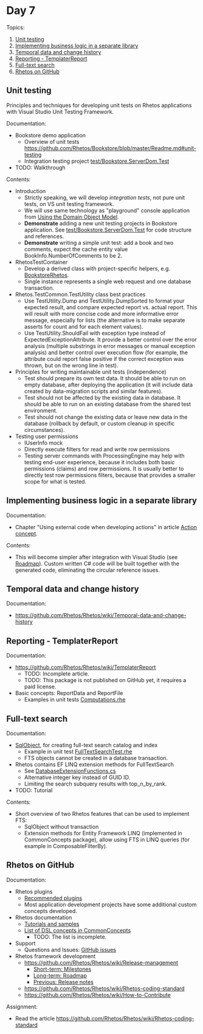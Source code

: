 # Day 7

Topics:

1. [Unit testing](#unit-testing)
2. [Implementing business logic in a separate library](#implementing-business-logic-in-a-separate-library)
3. [Temporal data and change history](#temporal-data-and-change-history)
4. [Reporting - TemplaterReport](#reporting---templaterreport)
5. [Full-text search](#full-text-search)
6. [Rhetos on GitHub](#rhetos-on-github)

## Unit testing

Principles and techniques for developing unit tests on Rhetos applications
with Visual Studio Unit Testing Framework.

Documentation:

* Bookstore demo application
  * Overview of unit tests
    <https://github.com/Rhetos/Bookstore/blob/master/Readme.md#unit-testing>
  * Integration testing project
    [test/Bookstore.ServerDom.Test](https://github.com/Rhetos/Bookstore/tree/master/test/Bookstore.ServerDom.Test)
* TODO: Walkthrough

Contents:

* Introduction
  * Strictly speaking, we will develop *integration tests*, not pure unit tests,
    on VS unit testing framework.
  * We will use same technology as "playground" console application from
    [Using the Domain Object Model](https://github.com/Rhetos/Rhetos/wiki/Using-the-Domain-Object-Model).
  * **Demonstrate** adding a new unit testing projects in Bookstore application.
    See [test/Bookstore.ServerDom.Test](https://github.com/Rhetos/Bookstore/tree/master/test/Bookstore.ServerDom.Test)
    for code structure and references.
  * **Demonstrate** writing a simple unit test: add a book and two comments,
    expect the cache entity value BookInfo.NumberOfComments to be 2.
* RhetosTestContainer
  * Develop a derived class with project-specific helpers,
    e.g. [BookstoreRhetos](https://github.com/Rhetos/Bookstore/blob/master/test/Bookstore.ServerDom.Test/Tools/BookstoreRhetos.cs).
  * Single instance represents a single web request and one database transaction.
* Rhetos.TestCommon.TestUtility class best practices
  * Use TestUtility.Dump and TestUtility.DumpSorted to format your expected result,
    and compare expected report vs. actual report.
    This will result with more concise code and more informative error message,
    especially for lists (the alternative is to make separate asserts for count and for each element values).
  * Use TestUtility.ShouldFail with exception type instead of ExpectedExceptionAttribute.
    It provide a better control over the error analysis
    (multiple substrings in error messages or manual exception analysis)
    and better control over execution flow
    (for example, the attribute could report false positive if the correct exception
    was thrown, but on the wrong line in test).
* Principles for writing maintainable unit tests (independence)
  * Test should prepare its own test data.
    It should be able to run on empty database, after deploying the application
    (it will include data created by data-migration scripts and similar features).
  * Test should not be affected by the existing data in database.
    It should be able to run on an existing database from the shared test environment.
  * Test should not change the existing data or leave new data in the database
    (rollback by default, or custom cleanup in specific circumstances).
* Testing user permissions
  * IUserInfo mock
  * Directly execute filters for read and write row permissions
  * Testing server commands with ProcessingEngine may help with testing end-user experience,
    because it includes both basic permissions (claims) and row permissions.
    It is usually better to directly test row permissions filters, because that
    provides a smaller scope for what is tested.

## Implementing business logic in a separate library

Documentation:

* Chapter "Using external code when developing actions" in article
  [Action concept](https://github.com/Rhetos/Rhetos/wiki/Action-concept#Using-external-code-when-developing-actions).

Contents:

* This will become simpler after integration with Visual Studio
  (see [Roadmap](https://github.com/Rhetos/Rhetos/wiki/Rhetos-platform-roadmap)).
  Custom written C# code will be built together with the generated code,
  eliminating the circular reference issues.

## Temporal data and change history

Documentation:

* <https://github.com/Rhetos/Rhetos/wiki/Temporal-data-and-change-history>

## Reporting - TemplaterReport

Documentation:

* <https://github.com/Rhetos/Rhetos/wiki/TemplaterReport>
  * TODO: Incomplete article.
  * TODO: This package is not published on GitHub yet, it requires a paid license.
* Basic concepts: ReportData and ReportFile
  * Examples in unit tests [Computations.rhe](https://github.com/Rhetos/Rhetos/blob/master/CommonConcepts/CommonConceptsTest/DslScripts/Computations.rhe)

## Full-text search

Documentation:

* [SqlObject](https://github.com/Rhetos/Rhetos/wiki/SqlObject-concept),
  for creating full-text search catalog and index
  * Example in unit test
    [FullTextSearchTest.rhe](https://github.com/Rhetos/Rhetos/blob/master/CommonConcepts/CommonConceptsTest/DslScripts/FullTextSearchTest.rhe)
  * FTS objects cannot be created in a database transaction.
* Rhetos contains EF LINQ extension methods for FullTextSearch
  * See [DatabaseExtensionFunctions.cs](https://github.com/Rhetos/Rhetos/blob/master/CommonConcepts/Plugins/Rhetos.Dom.DefaultConcepts.Interfaces/DatabaseExtensionFunctions.cs)
  * Alternative integer key instead of GUID ID.
  * Limiting the search subquery results with top_n_by_rank.
* TODO: Tutorial

Contents:

* Short overview of two Rhetos features that can be used to implement FTS:
  * SqlObject without transaction
  * Extension methods for Entity Framework LINQ (implemented in CommonConcepts package),
    allow using FTS in LINQ queries (for example in ComposableFilterBy).

## Rhetos on GitHub

Documentation:

* Rhetos plugins
  * [Recommended plugins](https://github.com/Rhetos/Rhetos/wiki#recommended-plugins)
  * Most application development projects have some additional custom concepts
    developed.
* Rhetos documentation
  * [Tutorials and samples](https://github.com/Rhetos/Rhetos/wiki#application-development-with-rhetos)
  * [List of DSL concepts in CommonConcepts](https://github.com/Rhetos/Rhetos/wiki/List-of-DSL-concepts-in-CommonConcepts)
    * TODO: The list is incomplete.
* Support
  * Questions and Issues: [GitHub issues](https://github.com/Rhetos/Rhetos/issues?q=is%3Aissue)
* Rhetos framework development
  * <https://github.com/Rhetos/Rhetos/wiki/Release-management>
    * [Short-term: Milestones](https://github.com/Rhetos/Rhetos/milestones?direction=asc&sort=title&state=open)
    * [Long-term: Roadmap](https://github.com/Rhetos/Rhetos/wiki/Rhetos-platform-roadmap)
    * [Previous: Release notes](https://github.com/Rhetos/Rhetos/blob/master/ChangeLog.md)
  * <https://github.com/Rhetos/Rhetos/wiki/Rhetos-coding-standard>
  * <https://github.com/Rhetos/Rhetos/wiki/How-to-Contribute>

Assignment:

* Read the article <https://github.com/Rhetos/Rhetos/wiki/Rhetos-coding-standard>
